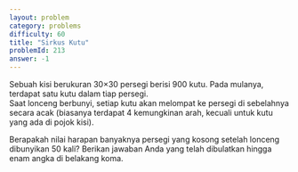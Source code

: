 ```yaml
---
layout: problem
category: problems
difficulty: 60
title: "Sirkus Kutu"
problemId: 213
answer: -1
---
```

Sebuah kisi berukuran 30×30 persegi berisi 900 kutu. Pada mulanya, terdapat satu kutu dalam tiap persegi.  
 Saat lonceng berbunyi, setiap kutu akan melompat ke persegi di sebelahnya secara acak (biasanya terdapat 4 kemungkinan arah, kecuali untuk kutu yang ada di pojok kisi).

Berapakah nilai harapan banyaknya persegi yang kosong setelah lonceng dibunyikan 50 kali? Berikan jawaban Anda yang telah dibulatkan hingga enam angka di belakang koma.
